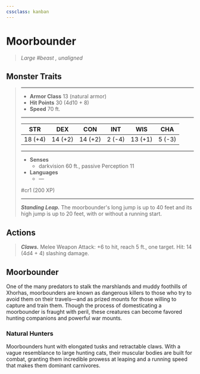 ```yaml
---
cssclass: kanban
---
```


# Moorbounder
>*Large #beast , unaligned*
## Monster Traits
>___
>- **Armor Class** 13 (natural armor)
>- **Hit Points** 30 (4d10 + 8)
>- **Speed** 70 ft.
>___
>|STR|DEX|CON|INT|WIS|CHA|
>|:---:|:---:|:---:|:---:|:---:|:---:|
>|18 (+4)|14 (+2)|14 (+2)|2 (-4)|13 (+1)|5 (-3)|
>___
>- **Senses**
>	 - darkvision 60 ft., passive Perception 11
>- **Languages**
>	 - —
>
> #cr1 (200 XP)
>___
>***Standing Leap.*** The moorbounder's long jump is up to 40 feet and its high jump is up to 20 feet, with or without a running start.  
>
## Actions
>***Claws.*** Melee Weapon Attack: +6 to hit, reach 5 ft., one target. Hit: 14 (4d4 + 4) slashing damage.
## Moorbounder
One of the many predators to stalk the marshlands and muddy foothills of Xhorhas, moorbounders are known as dangerous killers to those who try to avoid them on their travels—and as prized mounts for those willing to capture and train them. Though the process of domesticating a moorbounder is fraught with peril, these creatures can become favored hunting companions and powerful war mounts.
### Natural Hunters
Moorbounders hunt with elongated tusks and retractable claws. With a vague resemblance to large hunting cats, their muscular bodies are built for combat, granting them incredible prowess at leaping and a running speed that makes them dominant carnivores.